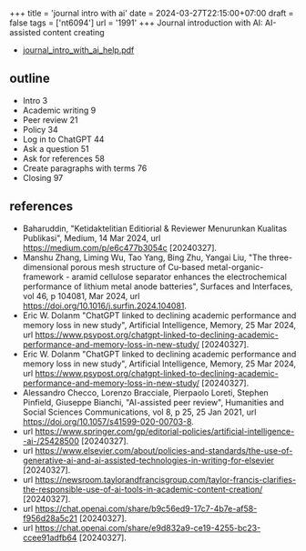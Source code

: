 +++
title = 'journal intro with ai'
date = 2024-03-27T22:15:00+07:00
draft = false
tags = ['nt6094']
url = '1991'
+++
Journal introduction with AI: AI-assisted content creating
<!--more-->

+ [journal_intro_with_ai_help.pdf](https://osf.io/3s7kb)


## outline
+ Intro 3
+ Academic writing 9
+ Peer review 21
+ Policy 34
+ Log in to ChatGPT 44
+ Ask a question 51
+ Ask for references 58
+ Create paragraphs with terms 76
+ Closing 97


## references
+ Baharuddin, "Ketidaktelitian Editiorial & Reviewer Menurunkan Kualitas Publikasi", Medium, 14 Mar 2024, url https://medium.com/p/e6c477b3054c [20240327].
+ Manshu Zhang, Liming Wu, Tao Yang, Bing Zhu, Yangai Liu, "The three-dimensional porous mesh structure of Cu-based metal-organic-framework - aramid cellulose separator enhances the electrochemical performance of lithium metal anode batteries", Surfaces and Interfaces, vol 46, p 104081, Mar 2024, url https://doi.org/10.1016/j.surfin.2024.104081.
+ Eric W. Dolanm "ChatGPT linked to declining academic performance and memory loss in new study", Artificial Intelligence, Memory, 25 Mar 2024, url https://www.psypost.org/chatgpt-linked-to-declining-academic-performance-and-memory-loss-in-new-study/ [20240327].
+ Eric W. Dolanm "ChatGPT linked to declining academic performance and memory loss in new study", Artificial Intelligence, Memory, 25 Mar 2024, url https://www.psypost.org/chatgpt-linked-to-declining-academic-performance-and-memory-loss-in-new-study/ [20240327].
+ Alessandro Checco, Lorenzo Bracciale, Pierpaolo Loreti, Stephen Pinfield, Giuseppe Bianchi, "AI-assisted peer review", Humanities and Social Sciences Communications, vol 8, p 25, 25 Jan 2021, url https://doi.org/10.1057/s41599-020-00703-8.
+ url https://www.springer.com/gp/editorial-policies/artificial-intelligence--ai-/25428500 [20240327].
+ url https://www.elsevier.com/about/policies-and-standards/the-use-of-generative-ai-and-ai-assisted-technologies-in-writing-for-elsevier [20240327].
+ url https://newsroom.taylorandfrancisgroup.com/taylor-francis-clarifies-the-responsible-use-of-ai-tools-in-academic-content-creation/ [20240327].
+ url https://chat.openai.com/share/b9c56ed9-17c7-4b7e-af58-f956d28a5c21
 [20240327].
+ url https://chat.openai.com/share/e9d832a9-ce19-4255-bc23-ccee91adfb64 [20240327].
